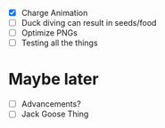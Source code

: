 - [X] Charge Animation
- [ ] Duck diving can result in seeds/food
- [ ] Optimize PNGs
- [ ] Testing all the things

# Maybe later
- [ ] Advancements?
- [ ] Jack Goose Thing
